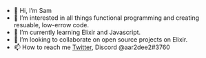 - 👋 Hi, I’m Sam
- 👀 I’m interested in all things functional programming and creating resuable, low-errow code.
- 🌱 I’m currently learning Elixir and Javascript.
- 💞️ I’m looking to collaborate on open source projects on Elixir.
- 📫 How to reach me [Twitter](https://twitter.com/aar2dee21), Discord @aar2dee2#3760

<!---
aar2dee2/aar2dee2 is a ✨ special ✨ repository because its `README.md` (this file) appears on your GitHub profile.
You can click the Preview link to take a look at your changes.
--->

